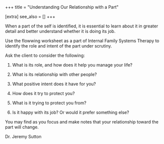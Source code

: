 +++
title = "Understanding Our Relationship with a Part"

[extra]
see_also = []
+++

When a part of the self is identified, it is essential to learn about it in greater detail and better understand whether it is doing its job.

Use the flowwing worksheet as a part of Internal Family Systems Therapy to identify the role and intent of the part under scrutiny.

Ask the client to consider the following:

1. What is its role, and how does it help you manage your life?

2. What is its relationship with other people?

3. What positive intent does it have for you?

4. How does it try to protect you?

5. What is it trying to protect you from?

6. Is it happy with its job? Or would it prefer something else?

You may find as you focus and make notes that your relationship toward the part will change.

Dr. Jeremy Sutton